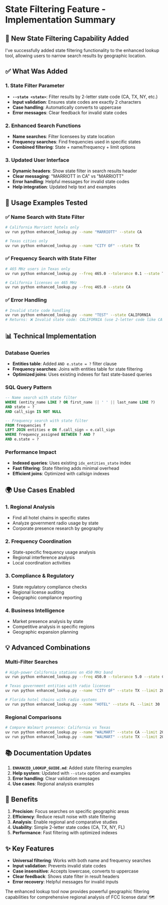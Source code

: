 # State Filtering Feature - Implementation Summary

## 🌟 New State Filtering Capability Added

I've successfully added state filtering functionality to the enhanced lookup tool, allowing users to narrow search results by geographic location.

## ✅ What Was Added

### 1. State Filter Parameter
- **`--state <state>`**: Filter results by 2-letter state code (CA, TX, NY, etc.)
- **Input validation**: Ensures state codes are exactly 2 characters
- **Case handling**: Automatically converts to uppercase
- **Error messages**: Clear feedback for invalid state codes

### 2. Enhanced Search Functions
- **Name searches**: Filter licensees by state location
- **Frequency searches**: Find frequencies used in specific states
- **Combined filtering**: State + name/frequency + limit options

### 3. Updated User Interface
- **Dynamic headers**: Show state filter in search results header
- **Clear messaging**: "MARRIOTT in CA" vs "MARRIOTT"
- **Error handling**: Helpful messages for invalid state codes
- **Help integration**: Updated help text and examples

## 🔧 Usage Examples Tested

### ✅ Name Search with State Filter
```bash
# California Marriott hotels only
uv run python enhanced_lookup.py --name "MARRIOTT" --state CA

# Texas cities only  
uv run python enhanced_lookup.py --name "CITY OF" --state TX
```

### ✅ Frequency Search with State Filter
```bash
# 465 MHz users in Texas only
uv run python enhanced_lookup.py --freq 465.0 --tolerance 0.1 --state TX

# California licenses on 465 MHz
uv run python enhanced_lookup.py --freq 465.0 --state CA
```

### ✅ Error Handling
```bash
# Invalid state code handling
uv run python enhanced_lookup.py --name "TEST" --state CALIFORNIA
# Returns: ❌ Invalid state code: CALIFORNIA (use 2-letter code like CA, TX)
```

## 📊 Technical Implementation

### Database Queries
- **Entities table**: Added `AND e.state = ?` filter clause
- **Frequency searches**: Joins with entities table for state filtering
- **Optimized joins**: Uses existing indexes for fast state-based queries

### SQL Query Pattern
```sql
-- Name search with state filter
WHERE (entity_name LIKE ? OR first_name || ' ' || last_name LIKE ?)
AND state = ?
AND call_sign IS NOT NULL

-- Frequency search with state filter  
FROM frequencies f
LEFT JOIN entities e ON f.call_sign = e.call_sign
WHERE frequency_assigned BETWEEN ? AND ?
AND e.state = ?
```

### Performance Impact
- **Indexed queries**: Uses existing `idx_entities_state` index
- **Fast filtering**: State filtering adds minimal overhead
- **Efficient joins**: Optimized with callsign indexes

## 🌍 Use Cases Enabled

### 1. **Regional Analysis**
- Find all hotel chains in specific states
- Analyze government radio usage by state
- Corporate presence research by geography

### 2. **Frequency Coordination**
- State-specific frequency usage analysis
- Regional interference analysis
- Local coordination activities

### 3. **Compliance & Regulatory**
- State regulatory compliance checks
- Regional license auditing
- Geographic compliance reporting

### 4. **Business Intelligence**
- Market presence analysis by state
- Competitive analysis in specific regions
- Geographic expansion planning

## 💡 Advanced Combinations

### Multi-Filter Searches
```bash
# High-power California stations on 450 MHz band
uv run python enhanced_lookup.py --freq 450.0 --tolerance 5.0 --state CA --limit 50

# Texas government entities with radio licenses
uv run python enhanced_lookup.py --name "CITY OF" --state TX --limit 20

# Florida hotel chains with radio systems
uv run python enhanced_lookup.py --name "HOTEL" --state FL --limit 30
```

### Regional Comparisons
```bash
# Compare Walmart presence: California vs Texas
uv run python enhanced_lookup.py --name "WALMART" --state CA --limit 20
uv run python enhanced_lookup.py --name "WALMART" --state TX --limit 20
```

## 📚 Documentation Updates

1. **`ENHANCED_LOOKUP_GUIDE.md`**: Added state filtering examples
2. **Help system**: Updated with `--state` option and examples
3. **Error handling**: Clear validation messages
4. **Use cases**: Regional analysis examples

## 🎯 Benefits

1. **Precision**: Focus searches on specific geographic areas
2. **Efficiency**: Reduce result noise with state filtering
3. **Analysis**: Enable regional and comparative studies
4. **Usability**: Simple 2-letter state codes (CA, TX, NY, FL)
5. **Performance**: Fast filtering with optimized indexes

## ✨ Key Features

- **Universal filtering**: Works with both name and frequency searches
- **Input validation**: Prevents invalid state codes
- **Case insensitive**: Accepts lowercase, converts to uppercase
- **Clear feedback**: Shows state filter in result headers
- **Error recovery**: Helpful messages for invalid inputs

The enhanced lookup tool now provides powerful geographic filtering capabilities for comprehensive regional analysis of FCC license data! 🗺️
